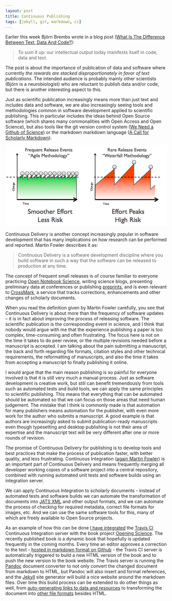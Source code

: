 ```yaml
---
layout: post
title: Continuous Publishing
tags: [jekyll, git, markdown, ci]
---
```


Earlier this week Björn Brembs wrote in a blog post ([What Is The Difference Between Text, Data And Code?](http://bjoern.brembs.net/2014/03/what-is-the-difference-between-text-data-and-code/)):

> To sum it up: our intellectual output today manifests itself in code, data and text.<!--more-->

The post is about the importance of publication of data and software where currently *the rewards are stacked disproportionately in favor of text publications*. The intended audience is probably mainly other scientists (Björn is a neurobiologist) who are reluctant to publish data and/or code, but there is another interesting aspect to this.

Just as scientific publication increasingly means more than just text and includes data and software, we are also increasingly seeing tools and methodologies common in software development applied to scientific publishing. This in particular includes the ideas behind Open Source software (which shares many commonalities with Open Access and Open Science), but also tools like the git version control system ([We Need a Github of Science](http://marciovm.com/i-want-a-github-of-science/)) or the markdown markdown language ([A Call for Scholarly Markdown](/2012/12/13/a-call-for-scholarly-markdown/)).

![Continuous Delivery, image from [Wikimedia Commons](http://commons.wikimedia.org/wiki/File:Agile-vs-iterative-flow.jpg)](/images/Agile-vs-iterative-flow.jpg)

Continuous Delivery is another concept increasingly popular in software development that has many implications on how research can be performed and reported. Martin Fowler describes it as:

> Continuous Delivery is a software development discipline where you build software in such a way that the software can be released to production at any time.

The concept of frequent small releases is of course familiar to everyone practicing [Open Notebook Science](http://usefulchem.wikispaces.com/), writing science blogs, presenting preliminary data at conferences or publishing [preprints](http://arxiv.org/), and is even relevant to [CrossMark](http://www.crossref.org/crossmark/), a service that tracks corrections, enhancements and other changes of scholarly documents.

When you read the definition given by Martin Fowler carefully, you see that Continuous Delivery is about more than the frequency of software updates – it is in fact about improving the process of releasing software. The scientific publication is the corresponding event in science, and I think that nobody would argue with me that the experience publishing a paper is too complex, time-consuming and often frustrating. The focus here is not on the time it takes to do peer review, or the multiple revisions needed before a manuscript is accepted. I am talking about the pain submitting a manuscript, the back and forth regarding file formats, citation styles and other technical requirements, the reformatting of manuscripts, and also the time it takes from accepting a manuscript to finally publishing it online.

I would argue that the main reason publishing is so painful for everyone involved is that it is still very much a manual process. Just as software development is creative work, but still can benefit tremendously from tools such as automated tests and build tools, we can apply the same principles to scientific publishing. This means that everything that can be automated should be automated so that we can focus on those areas that need human judgement. The mistake that I think is commonly made is that automation for many publishers means automation for the publisher, with even more work for the author who submits a manuscript. A good example is that authors are increasingly asked to submit publication-ready manuscripts even though typesetting and desktop publishing is not their area of expertise and the manuscript text will be very different after one or more rounds of revision.

The promise of Continuous Delivery for publishing is to develop tools and best practices that make the process of publication faster, with better quality, and less frustrating. Continuous Integration ([again Martin Fowler](http://martinfowler.com/articles/continuousIntegration.html)) is an important part of Continuous Delivery and means frequently merging all developer working copies of a software project into a central repository, combined with running automated unit tests and software builds using an integration server.

We can apply Continuous Integration to scholarly documents - instead of automated tests and software builds we can automate the transformation of documents into [JATS XML](/2013/12/12/from-markdown-to-jats-xml-in-one-step/) and other output formats, and we can automate the process of checking for required metadata, correct file formats for images, etc. And we can use the same software tools for this, many of which are freely available to Open Source projects.

As an example of how this can be done [I have integrated](https://github.com/mfenner/jekyll-travis) the [Travis CI](https://travis-ci.org/) Continuous Integration server with the book project [Opening Science](http://book.openingscience.org/). The recently published book is a dynamic book that hopefully is updated frequently in the coming months. Every time an editor approves a correction to the text - [hosted in markdown format on Github](https://github.com/openingscience/book) - the Travis CI server is automatically triggered to build a new HTML version of the book and to push the new version to the book website. The Travis server is running the [Pandoc](http://johnmacfarlane.net/pandoc/) document converter to not only convert the changed document from markdown to HTML, but Pandoc will also insert and format references, and the [Jekyll](http://jekyllrb.com/) site generator will build a nice website around the markdown files. Over time this build process can be extended to do other things as well, from [auto-generating links to data and resources](/2013/07/02/auto-generating-links-to-data-and-resources/) to transforming the document into [other file formats](/2013/12/12/from-markdown-to-jats-xml-in-one-step/) besides HTML.